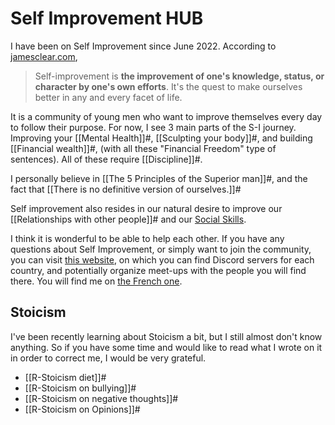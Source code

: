 # Self Improvement HUB
I have been on Self Improvement since June 2022. According to [jamesclear.com](https://jamesclear.com/), 

> Self-improvement is **the improvement of one's knowledge, status, or character by one's own efforts**. It's the quest to make ourselves better in any and every facet of life.

It is a community of young men who want to improve themselves every day to follow their purpose. For now, I see 3 main parts of the S-I journey. Improving your [[Mental Health]]#, [[Sculpting your body]]#, and building [[Financial wealth]]#, (with all these "Financial Freedom" type of sentences). All of these require [[Discipline]]#. 

I personally believe in [[The 5 Principles of the Superior man]]#, and the fact that [[There is no definitive version of ourselves.]]#

Self improvement also resides in our natural desire to improve our [[Relationships with other people]]# and our [Social Skills](https://www.youtube.com/watch?v=zmbRtUNTn5M&t=2083s).

I think it is wonderful to be able to help each other. If you have any questions about Self Improvement, or simply want to join the community, you can visit [this website](https://adonis.house/), on which you can find Discord servers for each country, and potentially organize meet-ups with the people you will find there. You will find me on [the French one](https://discord.gg/csrfjguPKc).
## Stoicism
I've been recently learning about Stoicism a bit, but I still almost don't know anything. So if you have some time and would like to read what I wrote on it in order to correct me, I would be very grateful.
- [[R-Stoicism diet]]#
- [[R-Stoicism on bullying]]#
- [[R-Stoicism on negative thoughts]]#
- [[R-Stoicism on Opinions]]#